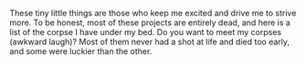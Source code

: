 These tiny little things are those who keep me excited and drive me to strive more. To be honest, most of these projects are entirely dead, and here is a list of the corpse I have under my bed. Do you want to meet my corpses (awkward laugh)? Most of them never had a shot at life and died too early, and some were luckier than the other. 
